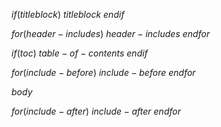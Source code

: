 $if(titleblock)$
$titleblock$
$endif$

$for(header-includes)$
$header-includes$
$endfor$

$if(toc)$
$table-of-contents$
$endif$

$for(include-before)$
$include-before$
$endfor$

$body$

$for(include-after)$
$include-after$
$endfor$
